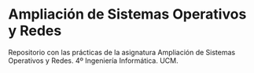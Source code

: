 # Ampliación de Sistemas Operativos y Redes
Repositorio con las prácticas de la asignatura Ampliación de Sistemas Operativos y Redes. 4º Ingeniería Informática. UCM.
